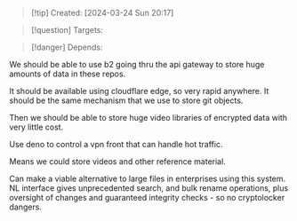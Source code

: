 
>[!tip] Created: [2024-03-24 Sun 20:17]

>[!question] Targets: 

>[!danger] Depends: 

We should be able to use b2 going thru the api gateway to store huge amounts of data in these repos.

It should be available using cloudflare edge, so very rapid anywhere.
It should be the same mechanism that we use to store git objects.

Then we should be able to store huge video libraries of encrypted data with very little cost.

Use deno to control a vpn front that can handle hot traffic.

Means we could store videos and other reference material.

Can make a viable alternative to large files in enterprises using this system.  NL interface gives unprecedented search, and bulk rename operations, plus oversight of changes and guaranteed integrity checks - so no cryptolocker dangers.